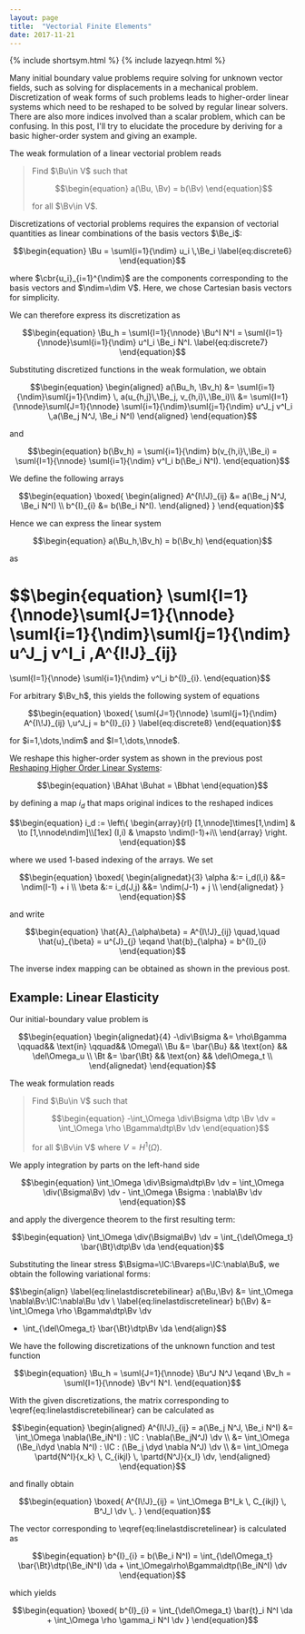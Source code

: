 ```yaml
---
layout: page
title:  "Vectorial Finite Elements"
date: 2017-11-21
---
```


{% include shortsym.html %}
{% include lazyeqn.html %}

<div style="display:none">
  $
    \newcommand{\BAhat}{\hat{\boldsymbol{A}}}
    \newcommand{\Buhat}{\hat{\boldsymbol{u}}}
    \newcommand{\Bbhat}{\hat{\boldsymbol{b}}}
  $
</div>

Many initial boundary value problems require solving for unknown vector
fields, such as solving for displacements in a mechanical problem.
Discretization of weak forms of such problems leads to higher-order linear
systems which need to be reshaped to be solved by regular linear solvers. There
are also more indices involved than a scalar problem, which can be confusing. In
this post, I'll try to elucidate the procedure by deriving for a basic
higher-order system and giving an example.

The weak formulation of a linear vectorial problem reads

> Find $\Bu\in V$ such that
>
> $$\begin{equation}
>   a(\Bu, \Bv) = b(\Bv)
> \end{equation}$$
>
> for all $\Bv\in V$.

Discretizations of vectorial problems requires the expansion of vectorial quantities
as linear combinations of the basis vectors $\Be_i$:

$$\begin{equation}
  \Bu = \suml{i=1}{\ndim} u_i \,\Be_i
  \label{eq:discrete6}
\end{equation}$$

where $\cbr{u_i}_{i=1}^{\ndim}$ are the components corresponding to the
basis vectors and $\ndim=\dim V$. Here, we chose Cartesian basis vectors for simplicity.

We can therefore express its discretization as

$$\begin{equation}
  \Bu_h = \suml{I=1}{\nnode} \Bu^I N^I
  = \suml{I=1}{\nnode}\suml{i=1}{\ndim} u^I_i \Be_i N^I.
  \label{eq:discrete7}
\end{equation}$$

Substituting discretized functions in the weak formulation, we obtain

$$\begin{equation}
  \begin{aligned}
    a(\Bu_h, \Bv_h) &= \suml{i=1}{\ndim}\suml{j=1}{\ndim} \,
    a(u_{h,j}\,\Be_j, v_{h,i}\,\Be_i)\\
    &= \suml{I=1}{\nnode}\suml{J=1}{\nnode}
    \suml{i=1}{\ndim}\suml{j=1}{\ndim} u^J_j v^I_i \,a(\Be_j N^J, \Be_i N^I)
  \end{aligned}
\end{equation}$$

and

$$\begin{equation}
  b(\Bv_h) = \suml{i=1}{\ndim}  b(v_{h,i}\,\Be_i)
  = \suml{I=1}{\nnode} \suml{i=1}{\ndim} v^I_i b(\Be_i N^I).
\end{equation}$$

We define the following arrays

$$\begin{equation}
  \boxed{
    \begin{aligned}
      A^{I\!J}_{ij} &= a(\Be_j N^J, \Be_i N^I) \\
      b^{I}_{i} &= b(\Be_i N^I).
    \end{aligned}
  }
\end{equation}$$

Hence we can express the linear system

$$\begin{equation}
  a(\Bu_h,\Bv_h) = b(\Bv_h)
\end{equation}$$

as

$$\begin{equation}
  \suml{I=1}{\nnode}\suml{J=1}{\nnode}
  \suml{i=1}{\ndim}\suml{j=1}{\ndim} u^J_j v^I_i \,A^{I\!J}_{ij}
  =
  \suml{I=1}{\nnode} \suml{i=1}{\ndim} v^I_i b^{I}_{i}.
\end{equation}$$

For arbitrary $\Bv_h$, this yields the following system of equations

$$\begin{equation}
  \boxed{
    \suml{J=1}{\nnode}
    \suml{j=1}{\ndim} A^{I\!J}_{ij} \,u^J_j
    = b^{I}_{i}
  }
  \label{eq:discrete8}
\end{equation}$$

for $i=1,\dots,\ndim$ and $I=1,\dots,\nnode$.

We reshape this higher-order system as shown in the previous post
[Reshaping Higher Order Linear Systems](/math/2017/11/20/reshaping-higher-order-systems/):

$$\begin{equation}
  \BAhat \Buhat = \Bbhat
\end{equation}$$

by defining a map $i_d$ that maps original indices to the reshaped indices

$$\begin{equation}
  i_d :=
  \left\{
  \begin{array}{rl}
    [1,\nnode]\times[1,\ndim] & \to [1,\nnode\ndim]\\[1ex]
    (I,i) & \mapsto \ndim(I-1)+i\\
  \end{array}
  \right.
\end{equation}$$

where we used 1-based indexing of the arrays.
We set

$$\begin{equation}
  \boxed{
    \begin{alignedat}{3}
      \alpha &:= i_d(I,i) &&= \ndim(I-1) + i \\
      \beta &:= i_d(J,j) &&= \ndim(J-1) + j \\
    \end{alignedat}
  }
\end{equation}$$

and write

$$\begin{equation}
  \hat{A}_{\alpha\beta} = A^{I\!J}_{ij}
  \quad,\quad
  \hat{u}_{\beta} = u^{J}_{j}
  \eqand
  \hat{b}_{\alpha} = b^{I}_{i}
\end{equation}$$

The inverse index mapping can be obtained as shown in the previous post.

## Example: Linear Elasticity

Our initial-boundary value problem is

$$\begin{equation}
  \begin{alignedat}{4}
    -\div\Bsigma &= \rho\Bgamma \qquad&& \text{in} \qquad&& \Omega\\
    \Bu &= \bar{\Bu} && \text{on} && \del\Omega_u \\
    \Bt &= \bar{\Bt} && \text{on} && \del\Omega_t \\
  \end{alignedat}
\end{equation}$$

The weak formulation reads

> Find $\Bu\in V$ such that
>
> $$\begin{equation}
>   -\int_\Omega \div\Bsigma \dtp \Bv \dv = \int_\Omega \rho \Bgamma\dtp\Bv \dv
> \end{equation}$$
>
> for all $\Bv\in V$ where $V=H^1(\Omega)$.

We apply integration by parts on the left-hand side

$$\begin{equation}
    \int_\Omega \div\Bsigma\dtp\Bv \dv
    = \int_\Omega \div(\Bsigma\Bv) \dv - \int_\Omega \Bsigma : \nabla\Bv \dv
\end{equation}$$

and apply the divergence theorem to the first resulting term:

$$\begin{equation}
  \int_\Omega \div(\Bsigma\Bv) \dv = \int_{\del\Omega_t} \bar{\Bt}\dtp\Bv \da
\end{equation}$$

Substituting the linear stress $\Bsigma=\IC:\Bvareps=\IC:\nabla\Bu$, we obtain
the following variational forms:

$$\begin{align}
  \label{eq:linelastdiscretebilinear}
  a(\Bu,\Bv) &= \int_\Omega \nabla\Bv:\IC:\nabla\Bu \dv \\
  \label{eq:linelastdiscretelinear}
  b(\Bv) &= \int_\Omega \rho \Bgamma\dtp\Bv \dv
  + \int_{\del\Omega_t} \bar{\Bt}\dtp\Bv \da
\end{align}$$

We have the following discretizations of the unknown function and test function

$$\begin{equation}
  \Bu_h = \suml{J=1}{\nnode} \Bu^J N^J
  \eqand
  \Bv_h = \suml{I=1}{\nnode} \Bv^I N^I.
\end{equation}$$

With the given discretizations, the matrix corresponding to
\eqref{eq:linelastdiscretebilinear} can be calculated as

$$\begin{equation}
  \begin{aligned}
    A^{I\!J}_{ij} = a(\Be_j N^J, \Be_i N^I)
    &= \int_\Omega \nabla(\Be_iN^I) : \IC : \nabla(\Be_jN^J) \dv \\
    &= \int_\Omega (\Be_i\dyd \nabla N^I) : \IC : (\Be_j \dyd \nabla N^J) \dv \\
    &= \int_\Omega \partd{N^I}{x_k} \, C_{ikjl} \, \partd{N^J}{x_l} \dv,
  \end{aligned}
\end{equation}$$

and finally obtain

$$\begin{equation}
  \boxed{
    A^{I\!J}_{ij} = \int_\Omega B^I_k \, C_{ikjl} \, B^J_l \dv \,.
  }
\end{equation}$$

The vector corresponding to \eqref{eq:linelastdiscretelinear} is calculated as

$$\begin{equation}
    b^{I}_{i} = b(\Be_i N^I)
    = \int_{\del\Omega_t} \bar{\Bt}\dtp(\Be_iN^I) \da
    + \int_\Omega\rho\Bgamma\dtp(\Be_iN^I) \dv
\end{equation}$$

which yields

$$\begin{equation}
  \boxed{
    b^{I}_{i}
    = \int_{\del\Omega_t} \bar{t}_i N^I \da + \int_\Omega \rho \gamma_i N^I \dv
  }
\end{equation}$$

